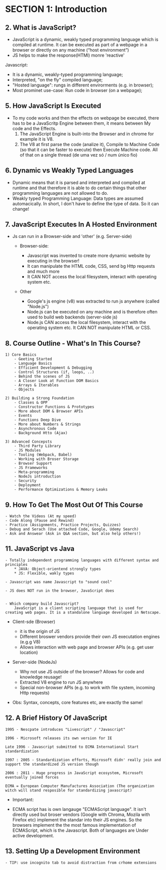 # SECTION 1: Introduction

## 2. What is JavaScript?

- JavaScript is a dynamic, weakly typed programming language which is compiled at runtime. It can be executed as part of a webpage in a browser or directly on any machine (“host environment”)
- JS helps to make the response(HTMl) monre 'reactive'

Javascript:

- It is a dynamic, weakly-typed programming language;
- Interpreted, "on the fly" compiled language;
- "Hosted language": rungs in different envirorments (e.g. in browser);
- Most prominet use-case: Run code in browser (on a webpage);

## 5. How JavaScript Is Executed

- To my code works and then the effects on webpage be executed, there has to be a JavaScritp Engine between them, it means between My code and the Effects.
  1. The JavaScript Engine is built-into the Browser and in chrome for example it is V8.
  2. The V8 at first parse the code (analize it), Compile to Machine Code (so that it can be faster to execute) then Execute Machine code. All of that on a single thread (de uma vez só / num único fio)

## 6. Dynamic vs Weakly Typed Languages

- Dynamic means that it is parsed and interpreted and compiled at runtime and that therefore it is able to do certain things that other programming languages are not allowed to do.
- Weakly typed Programming Language: Data types are assumed automacically. In short, I don't have to define the type of data. So it can change!

## 7. JavaScript Executes In A Hosted Environment

- Js can run in a Browser-side and 'other' (e.g. Server-side)

  - Browser-side:

    - Javascript was invented to create more dynamic website by executing in the browser!
    - It can manipulate the HTML code, CSS, send bg Http requests and much more
    - It CAN NOT access the local filesystem, interact with operating system etc.

  - Other
    - Google's js engine (v8) was extracted to run js anywhere (called "Node.js")
    - Node.js can be executed on any machine and is therefore often used to build web backends (server-side js)
    - Node.js CAN access the local filesystem, interact with the operating system etc. It CAN NOT manipulate HTML or CSS.

## 8. Course Outline - What's In This Course?

    1) Core Basics
        - Geeting Started
        - Language Basics
        - Efficient Development & Debugging
        - Control Structures (if, loops, ..)
        - Behind the scenes of JS
        - A Closer Look at Function DOM Basics
        - Arrays & Iterables
        - Objects

    2) Building a Strong Foundation
        - Classes & OPP
        - Constructor Functions & Prototypes
        - More about DOM & Browser APIs
        - Events
        - Functions Deep Dive
        - More about Numbers & Strings
        - Asynchronous Code
        - Background Htto (Ajax)

    3) Advanced Concepsts
        - Third Party Library
        - JS Modules
        - Tooling (Webpack, Babel)
        - Working with Broser Storage
        - Browser Support
        - JS Frameworks
        - Meta-programming
        - NodeJs introduction
        - Security
        - Deployment
        - Performance Optimizations & Memory Leaks

## 9. How To Get The Most Out Of This Course

    - Watch the Videos (At my speed)
    - Code Along (Pause and Rewind)
    - Practice (Assignments, Practice Projects, Quizzes)
    - Debug and Serach (Use attached Code, Google, Udemy Search)
    - Ask and Answear (Ask in Q&A section, but also help others!)

## 11. JavaScript vs Java

    - Totally independent programming languages with different syntax and principles
        * JAVA: Object-orientend strongly types
        * JS: Flexible, wakly types

    - Javascript was name Javascript to "sound cool"

    - JS does NOT run in the browser, JavaScript does


    - Which company build Javascript?
        JavaScript is a client scripting language that is used for creating web pages. It is a standalone language developed in Netscape.

- Client-sde (Browser)

  - it is the origin of JS
  - Different broswer vendors provide their own JS executation engines (e.g.g V8)
  - Allows interaction with web page and browser APIs (e.g. get user location)

- Server-side (NodeJs)

  - Why not use JS outside of the browser? Allows for code and knowledge reusage!
  - Extracted V8 engine to run JS anywhere
  - Special non-browser APIs (e.g. to work with file system, incoming Http requests)

- Obs: Syntax, concepts, core features etc, are exactly the same!

## 12. A Brief History Of JavaScript

    1995 - Nescpate introduces "Livescript" / "Javascript"

    1996 - Microsoft releases its own version for IE

    Late 1996 - Javascript submitted to ECMA International Start standardization

    1997 : 2005 - Standardization efforts, Microsoft didn' really join and support the standardized JS version though

    2006 : 2011 - Huge progress in JavaScript ecosystem, Microsoft eventually joined forces

    ECMA = European Computer Manufactures Association (The organization witch will stand resposible for standardizing javascript)

- Important:

* ECMA script has is own langauge "ECMAScript language". It isn't directly used but broser vendors (Google with Chroma, Mozila with Firefox etc) implement the standar into their JS engines. So the browsers implement the the most famous implementation of ECMAScript, which is the Javascript. Both of languages are Under active development.

## 13. Setting Up a Development Environment
    - TIP: use incognito tab to avoid distraction from crhome extensions 
